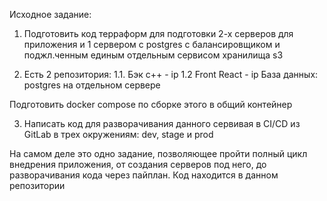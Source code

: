 Исходное задание:

1) Подготовить код терраформ для подготовки 2-х серверов для приложения и 1 сервером с postgres с балансировщиком и поджл.ченным единым отдельным сервисом хранилища s3 

2) Есть 2 репозитория:
1.1. Бэк с++ - ip
1.2 Front React - ip
База данных: postgres на отдельном сервере

Подготовить docker compose по сборке этого в общий контейнер

3) Написать код для разворачивания данного сервивая в CI/CD из GitLab в трех окружениям: dev, stage и prod


На самом деле это одно задание, позволяющее пройти полный цикл внедрения приложения, от создания серверов под него, до разворачивания кода через пайплан. Код находится в данном репозитории